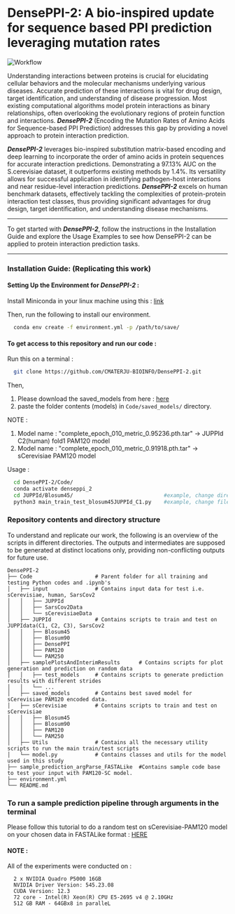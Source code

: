 # DensePPI-2: A bio-inspired update for sequence based PPI prediction leveraging mutation rates

![Workflow](https://github.com/user-attachments/assets/fd3784cc-da56-4764-b91d-6e4b3289d83b)

Understanding interactions between proteins is crucial for elucidating cellular behaviors and the molecular mechanisms underlying various diseases. Accurate prediction of these interactions is vital for drug design, target identification, and understanding of disease progression. Most existing computational algorithms model protein interactions as binary relationships, often overlooking the evolutionary regions of protein function and interactions. _**DensePPI-2**_ (Encoding the Mutation Rates of Amino Acids for Sequence-based PPI Prediction) addresses this gap by providing a novel approach to protein interaction prediction.

_**DensePPI-2**_ leverages bio-inspired substitution matrix-based encoding and deep learning to incorporate the order of amino acids in protein sequences for accurate interaction predictions. Demonstrating a 97.13% AUC on the S.cerevisiae dataset, it outperforms existing methods by 1.4%. Its versatility allows for successful application in identifying pathogen-host interactions and near residue-level interaction predictions. _**DensePPI-2**_ excels on human benchmark datasets, effectively tackling the complexities of protein-protein interaction test classes, thus providing significant advantages for drug design, target identification, and understanding disease mechanisms.

--------------------------------------------------------------------------------------------------------------------------------

To get started with _**DensePPI-2**_, follow the instructions in the Installation Guide and explore the Usage Examples to see how DensePPI-2 can be applied to protein interaction prediction tasks.

--------------------------------------------------------------------------------------------------------------------------------

### Installation Guide: (Replicating this work)

#### Setting Up the Environment for _**DensePPI-2**_ :

Install Miniconda in your linux machine using this : [link](https://docs.conda.io/projects/conda/en/latest/user-guide/install/linux.html)

Then, run the following to install our environment.

```bash
  conda env create -f environment.yml -p /path/to/save/
```

#### To get access to this repository and run our code :
Run this on a terminal :
```bash
  git clone https://github.com/CMATERJU-BIOINFO/DensePPI-2.git
```

Then, 
1. Please download the saved_models from here : [here](https://doi.org/10.6084/m9.figshare.26172565.v2)
2. paste the folder contents (models) in `Code/saved_models/` directory.

NOTE :
1. Model name : "complete_epoch_010_metric_0.95236.pth.tar" -> JUPPId C2(human) fold1 PAM120 model
2. Model name : "complete_epoch_010_metric_0.91918.pth.tar" -> sCerevisiae PAM120 model

Usage  :
```bash
  cd DensePPI-2/Code/
  conda activate denseppi_2
  cd JUPPId/Blosum45/                             #example, change directory according to need
  python3 main_train_test_blosum45JUPPId_C1.py    #example, change filename according to need
```

### Repository contents and directory structure 

To understand and replicate our work, the following is an overview of the scripts in different directories. The outputs and intermediates are supposed to be generated at distinct locations only, providing non-conflicting outputs for future use.

```
DensePPI-2
├── Code                    # Parent folder for all training and testing Python codes and .ipynb's
│   ├── input               # Contains input data for test i.e. sCerevisiae, human, SarsCov2
│   │   ├── JUPPId
│   │   ├── SarsCov2Data
│   │   └── sCerevisiaeData
│   ├── JUPPId              # Contains scripts to train and test on JUPPIdata(C1, C2, C3), SarsCov2 
│   │   ├── Blosum45
│   │   ├── Blosum90
│   │   ├── DensePPI
│   │   ├── PAM120
│   │   └── PAM250
│   ├── samplePlotsAndInterimResults      # Contains scripts for plot generation and prediction on random data
│   │   ├── test_models     # Contains scripts to generate prediction results with different strides
│   │   └── ...
│   ├── saved_models        # Contains best saved model for sCerevisiae PAM120 encoded data. 
│   ├── sCerevisiae         # Contains scripts to train and test on sCerevisiae
│   │   ├── Blosum45
│   │   ├── Blosum90
│   │   ├── PAM120
│   │   └── PAM250
│   ├── Utils               # Contains all the necessary utility scripts to run the main train/test scripts
│   └── model.py            # Contains classes and utils for the model used in this study 
├── sample_prediction_argParse_FASTALike  #Contains sample code base to test your input with PAM120-SC model.
├── environment.yml
└── README.md
```

### To run a sample prediction pipeline through arguments in the terminal

Please follow this tutorial to do a random test on sCerevisiae-PAM120 model on your chosen data in FASTALike format : [HERE](sample_prediction_argParse_FASTALike/README.md#running-our-prediction-in-terminal-linux)

#### NOTE :

All of the experiments were conducted on :
```
  2 x NVIDIA Quadro P5000 16GB
  NVIDIA Driver Version: 545.23.08    
  CUDA Version: 12.3 
  72 core - Intel(R) Xeon(R) CPU E5-2695 v4 @ 2.10GHz
  512 GB RAM - 64GBx8 in paralleL
```
